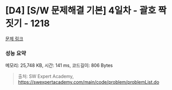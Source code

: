 # [D4] [S/W 문제해결 기본] 4일차 - 괄호 짝짓기 - 1218 

[문제 링크](https://swexpertacademy.com/main/code/problem/problemDetail.do?contestProbId=AV14eWb6AAkCFAYD) 

### 성능 요약

메모리: 25,748 KB, 시간: 141 ms, 코드길이: 806 Bytes



> 출처: SW Expert Academy, https://swexpertacademy.com/main/code/problem/problemList.do